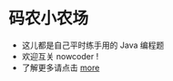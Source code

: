 # 码农小农场
* 这儿都是自己平时练手用的 Java 编程题
* 欢迎互关 nowcoder !
* 了解更多请点击 [more](https://www.nowcoder.com/profile/3154080)
